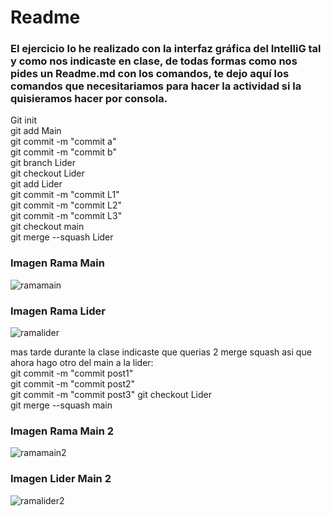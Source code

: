 # Readme
        
### El ejercicio lo he realizado con la interfaz gráfica del IntelliG tal y como nos indicaste en clase, de todas formas como nos pides un Readme.md con los comandos, te dejo aquí los comandos que necesitariamos para hacer la actividad si la quisieramos hacer por consola.
        
Git init  
git add Main  
git commit -m "commit a"  
git commit -m "commit b"  
git branch Lider  
git checkout Lider  
git add Lider  
git commit -m "commit L1"  
git commit -m "commit L2"  
git commit -m "commit L3"  
git checkout main  
git merge --squash Lider  
  
### Imagen Rama Main
![ramamain](https://github.com/Adriandam1/Merge-squash/assets/72071798/89b8aea4-8eb9-4e2c-8e35-6b22defcee77)

### Imagen Rama Lider
![ramalider](https://github.com/Adriandam1/Merge-squash/assets/72071798/94950e26-6502-427e-9208-14c6b802cad9)  

mas tarde durante la clase indicaste que querias 2 merge squash asi que ahora hago otro del main a la lider:  
git commit -m "commit post1"  
git commit -m "commit post2"  
git commit -m "commit post3"
git checkout Lider  
git merge --squash main  

### Imagen Rama Main 2
![ramamain2](https://github.com/Adriandam1/Merge-squash/assets/72071798/a0c3e09f-c25c-49f0-924d-531d97b12858)  

### Imagen Lider Main 2  
![ramalider2](https://github.com/Adriandam1/Merge-squash/assets/72071798/87296a2a-5b8c-4309-82de-b865b7732de5)


